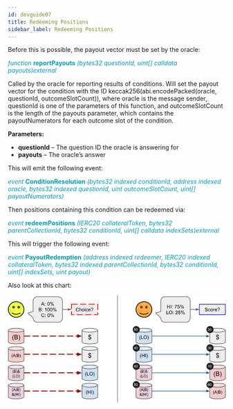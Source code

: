 ```yaml
---
id: devguide07
title: Redeeming Positions
sidebar_label: Redeeming Positions
---
```


Before this is possible, the payout vector must be set by the oracle:

<span style="color:#009cb4">*function* **reportPayouts** *(bytes32 questionId, uint[] calldata payouts)external*</span>

Called by the oracle for reporting results of conditions. Will set the payout vector for the condition with the ID keccak256(abi.encodePacked(oracle, questionId, outcomeSlotCount)), where oracle is the message sender, questionId is one of the parameters of this function, and outcomeSlotCount is the length of the payouts parameter, which contains the payoutNumerators for each outcome slot of the condition.

**Parameters:**	

- **questionId** – The question ID the oracle is answering for
- **payouts** – The oracle’s answer

This will emit the following event:

<span style="color:#009cb4">*event* **ConditionResolution** *(bytes32 indexed conditionId, address indexed oracle, bytes32 indexed questionId, uint outcomeSlotCount, uint[] payoutNumerators)*</span>

Then positions containing this condition can be redeemed via:

<span style="color:#009cb4">*event* **redeemPositions** *(IERC20 collateralToken, bytes32 parentCollectionId, bytes32 conditionId, uint[] calldata indexSets)external*</span>


This will trigger the following event:

<span style="color:#009cb4">*event* **PayoutRedemption** *(address indexed redeemer, IERC20 indexed collateralToken, bytes32 indexed parentCollectionId, bytes32 conditionId, uint[] indexSets, uint payout)*</span>

Also look at this chart:

![](assets/redemption.png)




